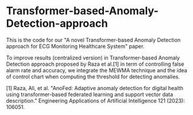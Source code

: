 # Transformer-based-Anomaly-Detection-approach
This is the code for our "A novel Transformer-based Anomaly Detection approach for ECG Monitoring Healthcare System" paper.

To improve results (centralized version) in Transformer-based Anomaly Detection approach proposed by Raza et al.[1] in term of controlling false alarm rate and accuracy, we integrate the MEWMA technique and the idea of control chart when computing the threshold for detecting anomalies.

[1] Raza, Ali, et al. "AnoFed: Adaptive anomaly detection for digital health using transformer-based federated learning and support vector data description." Engineering Applications of Artificial Intelligence 121 (2023): 106051.
